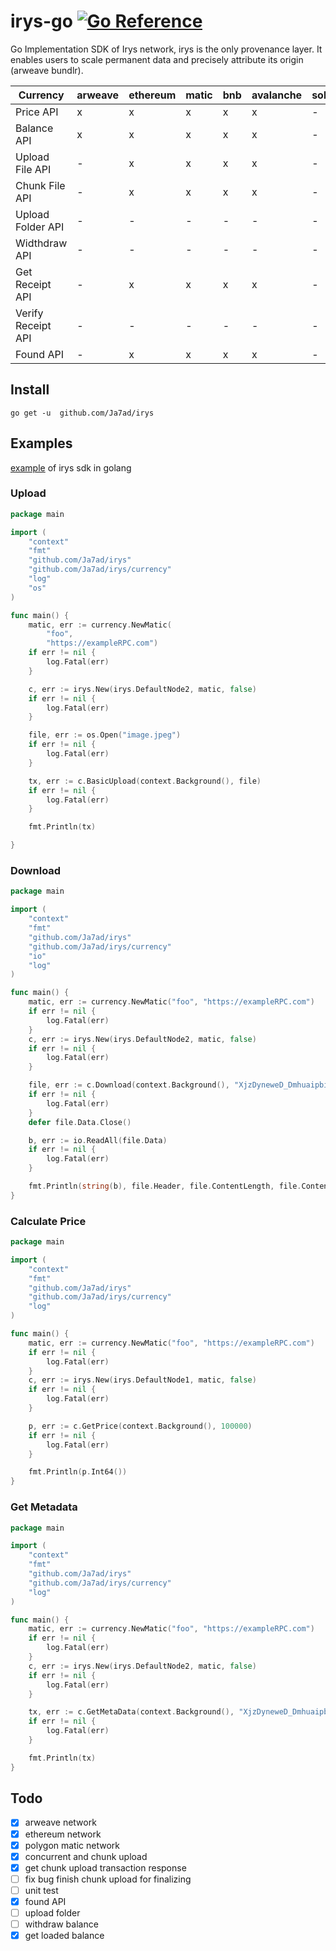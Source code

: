 # irys-go [![Go Reference](https://pkg.go.dev/badge/github.com/Ja7ad/irys.svg)](https://pkg.go.dev/github.com/Ja7ad/irys)
Go Implementation SDK of Irys network, irys is the only provenance layer. It enables users to scale permanent data and precisely attribute its origin (arweave bundlr).

| Currency          | arweave | ethereum | matic | bnb | avalanche | solana | arbitrum | fantom | near | algorand | aptos |
|-------------------|---------|----------|-------|-----|-----------|--------|----------|--------|------|----------|-------|
| Price API         |    x    |     x    |   x   |  x  |     x     |    -   |     x    |    x   |   -  |     -    |   -   |
| Balance API       |    x    |     x    |   x   |  x  |     x     |    -   |     x    |    x   |   -  |     -    |   -   |
| Upload File API   |    -    |     x    |   x   |  x  |     x     |    -   |     x    |    x   |   -  |     -    |   -   |
| Chunk File API    |    -    |     x    |   x   |  x  |     x     |    -   |     x    |    x   |   -  |     -    |   -   |
| Upload Folder API |    -    |     -    |   -   |  -  |     -     |    -   |     -    |    -   |   -  |     -    |   -   |
| Widthdraw API     |    -    |     -    |   -   |  -  |     -     |    -   |     -    |    -   |   -  |     -    |   -   |
| Get Receipt API   |    -    |     x    |   x   |  x  |     x     |    -   |     x    |    x   |   -  |     -    |   -   |
| Verify Receipt API |    -    |     -    |   -   |  -  |     -     |    -   |     -    |    -   |   -  |     -    |   -   |
| Found API         |    -    |     x    |   x   |  x  |     x     |    -   |     x    |    x   |   -  |     -    |   -   |

## Install

```shell
go get -u  github.com/Ja7ad/irys
```

## Examples

[example](_example) of irys sdk in golang 

### Upload

```go
package main

import (
	"context"
	"fmt"
	"github.com/Ja7ad/irys"
	"github.com/Ja7ad/irys/currency"
	"log"
	"os"
)

func main() {
	matic, err := currency.NewMatic(
		"foo",
		"https://exampleRPC.com")
	if err != nil {
		log.Fatal(err)
	}

	c, err := irys.New(irys.DefaultNode2, matic, false)
	if err != nil {
		log.Fatal(err)
	}

	file, err := os.Open("image.jpeg")
	if err != nil {
		log.Fatal(err)
	}

	tx, err := c.BasicUpload(context.Background(), file)
	if err != nil {
		log.Fatal(err)
	}

	fmt.Println(tx)

}
```

### Download

```go
package main

import (
	"context"
	"fmt"
	"github.com/Ja7ad/irys"
	"github.com/Ja7ad/irys/currency"
	"io"
	"log"
)

func main() {
	matic, err := currency.NewMatic("foo", "https://exampleRPC.com")
	if err != nil {
		log.Fatal(err)
	}
	c, err := irys.New(irys.DefaultNode2, matic, false)
	if err != nil {
		log.Fatal(err)
	}

	file, err := c.Download(context.Background(), "XjzDyneweD_Dmhuaipbi7HyXXvsY6IkMcIsumlB0G2M")
	if err != nil {
		log.Fatal(err)
	}
	defer file.Data.Close()

	b, err := io.ReadAll(file.Data)
	if err != nil {
		log.Fatal(err)
	}

	fmt.Println(string(b), file.Header, file.ContentLength, file.ContentType)
}
```

### Calculate Price

```go
package main

import (
	"context"
	"fmt"
	"github.com/Ja7ad/irys"
	"github.com/Ja7ad/irys/currency"
	"log"
)

func main() {
	matic, err := currency.NewMatic("foo", "https://exampleRPC.com")
	if err != nil {
		log.Fatal(err)
	}
	c, err := irys.New(irys.DefaultNode1, matic, false)
	if err != nil {
		log.Fatal(err)
	}

	p, err := c.GetPrice(context.Background(), 100000)
	if err != nil {
		log.Fatal(err)
	}

	fmt.Println(p.Int64())
}
```

### Get Metadata

```go
package main

import (
	"context"
	"fmt"
	"github.com/Ja7ad/irys"
	"github.com/Ja7ad/irys/currency"
	"log"
)

func main() {
	matic, err := currency.NewMatic("foo", "https://exampleRPC.com")
	if err != nil {
		log.Fatal(err)
	}
	c, err := irys.New(irys.DefaultNode2, matic, false)
	if err != nil {
		log.Fatal(err)
	}

	tx, err := c.GetMetaData(context.Background(), "XjzDyneweD_Dmhuaipbi7HyXXvsY6IkMcIsumlB0G2M")
	if err != nil {
		log.Fatal(err)
	}

	fmt.Println(tx)
}
```

## Todo

- [x] arweave network
- [x] ethereum network
- [x] polygon matic network
- [x] concurrent and chunk upload
- [x] get chunk upload transaction response
- [ ] fix bug finish chunk upload for finalizing
- [ ] unit test
- [x] found API
- [ ] upload folder
- [ ] withdraw balance
- [x] get loaded balance